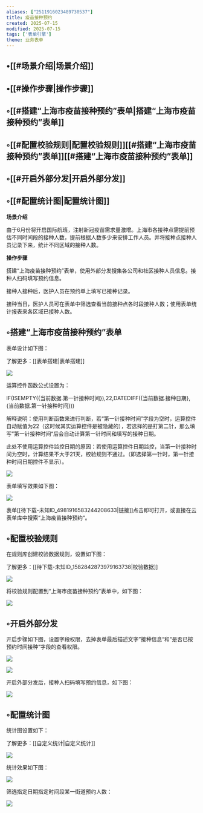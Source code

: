 ```yaml
---
aliases: ["2511916023489730537"]
title: 疫苗接种预约
created: 2025-07-15
modified: 2025-07-15
tags: ['表单引擎']
theme: 业务表单
---
```


## •[[#场景介绍|场景介绍]]

## •[[#操作步骤|操作步骤]]

## ◦[[#搭建“上海市疫苗接种预约”表单|搭建“上海市疫苗接种预约”表单]]

## ◦[[#配置校验规则|配置校验规则]][[#搭建“上海市疫苗接种预约”表单]][[#搭建“上海市疫苗接种预约”表单]]

## ◦[[#开启外部分发|开启外部分发]]

## ◦[[#配置统计图|配置统计图]]

**场景介绍**

由于6月份将开启国际航班，注射新冠疫苗需求量激增。上海市各接种点需提前预估不同时间段的接种人数，提前根据人数多少来安排工作人员。并将接种点接种人员记录下来，统计不同区域的接种人数。

**操作步骤**

搭建“上海疫苗接种预约”表单，使用外部分发搜集各公司和社区接种人员信息。接种人扫码填写预约信息。

接种人接种后，医护人员在预约单上填写已接种记录。

接种当日，医护人员可在表单中筛选查看当前接种点各时段接种人数；使用表单统计报表来各区域已接种人数。

## ◦搭建“上海市疫苗接种预约”表单

表单设计如下图：

了解更多：[[表单搭建|表单搭建]]

![](4763de7245c83b7b7a444f22be782d71.jpg)

运算控件函数公式设置为：

IF(ISEMPTY({当前数据.第一针接种时间}),22,DATEDIFF({当前数据.接种日期},{当前数据.第一针接种时间}))

解释说明：使用判断函数来进行判断，若“第一针接种时间”字段为空时，运算控件自动赋值为22（这时候其实运算控件是被隐藏的），若选择的是打第二针，那么填写”第一针接种时间“后会自动计算第一针时间和填写的接种日期。

此处不使用运算控件监控日期的原因：若使用运算控件日期监控，当第一针接种时间为空时，计算结果不大于21天，校验规则不通过。（即选择第一针时，第一针接种时间日期控件不显示）。

![](71ef51755f913e0444e2ecd92a21f063.jpg)

表单填写效果如下图：

![](f630c39522d2052a27885a424db51a6f.jpg)

表单[[待下载-未知ID_4981916583244208633|链接]]点击即可打开，或直接在云表单库中搜索“上海疫苗接种预约“。

## ◦配置校验规则

在规则库创建校验数据规则，设置如下图：

了解更多：[[待下载-未知ID_1582842873979163738|校验数据]]

![](86de5dc81ddbb0d585e13b5dc324157b.jpg)

将校验规则配置到“上海市疫苗接种预约”表单中，如下图：

![](704cbbaf47ed79c36a2bfb04ddd47588.jpg)

## ◦开启外部分发

开启步骤如下图，设置字段权限，去掉表单最后描述文字”接种信息“和“是否已按预约时间接种“字段的查看权限。

![](1e10cd2965382f350c0270b5c8a80dc5.jpg)

![](8c41a6474962ab9fa478e852e8840b4e.jpg)

开启外部分发后，接种人扫码填写预约信息，如下图：

**![](1d30ce0d780f64343d99df0f74c84fe1.jpg)**

## ◦配置统计图

统计图设置如下：

了解更多：[[自定义统计|自定义统计]]

![](2ad4480ed00e5f71c452788ab0db417b.jpg)

统计效果如下图：

![](27561aaacb229fbcf470ab5286008a89.jpg)

筛选指定日期指定时间段某一街道预约人数：

**![](ddfd56f8d7797fb599a819d2185afa18.jpg)**